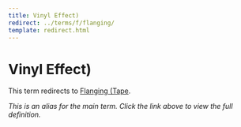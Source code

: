 ```yaml
---
title: Vinyl Effect)
redirect: ../terms/f/flanging/
template: redirect.html
---
```


# Vinyl Effect)

This term redirects to [Flanging (Tape](../terms/f/flanging/).

*This is an alias for the main term. Click the link above to view the full definition.*
